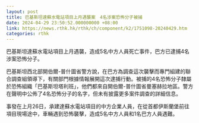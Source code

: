```yaml
---
layout: post
title: 巴基斯坦達蘇水電站項目上月遇襲案　4名涉案恐怖分子被捕
date: 2024-04-29 23:50:52.000000000 +08:00
link: https://news.rthk.hk/rthk/ch/component/k2/1751098-20240429.htm
categories: rthk
---
```


巴基斯坦達蘇水電站項目上月遇襲，造成5名中方人員死亡事件，巴方已逮捕4名涉案恐怖分子。

巴基斯坦西北部開伯爾-普什圖省警方說，在巴方為調查這次襲擊而專門組建的聯合調查組領導下，有關部門根據情報展開這次逮捕行動。被捕的4名恐怖分子隸屬於恐怖組織「巴基斯坦塔利班」，他們都來自開伯爾-普什圖省曼塞赫拉地區。警方在聲明中公佈了4名恐怖分子的名字，但未有披露更多案件調查的詳細信息。

事發在上月26日，承建達蘇水電站項目的中方企業人員，在從首都伊斯蘭堡前往項目現場途中，車輛遇到恐怖襲擊，造成5名中方人員和1名巴方人員遇難。
